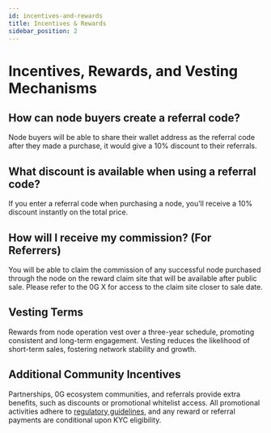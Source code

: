 ```yaml
---
id: incentives-and-rewards
title: Incentives & Rewards
sidebar_position: 2
---
```



# Incentives, Rewards, and Vesting Mechanisms

## How can node buyers create a referral code?
Node buyers will be able to share their wallet address as the referral code after they made a purchase, it would give a 10% discount to their referrals. 

## What discount is available when using a referral code?
If you enter a referral code when purchasing a node, you’ll receive a 10% discount instantly on the total price. 

## How will I receive my commission? (For Referrers)​
You will be able to claim the commission of any successful node purchased through the node on the reward claim site that will be available after public sale. Please refer to the 0G X for access to the claim site closer to sale date.

## Vesting Terms
Rewards from node operation vest over a three-year schedule, promoting consistent and long-term engagement. Vesting reduces the likelihood of short-term sales, fostering network stability and growth.

## Additional Community Incentives
Partnerships, 0G ecosystem communities, and referrals provide extra benefits, such as discounts or promotional whitelist access. All promotional activities adhere to [regulatory guidelines](https://0gfoundation.ai/disclaimer), and any reward or referral payments are conditional upon KYC eligibility.
